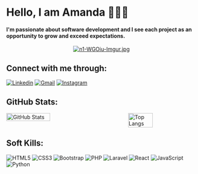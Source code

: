 
# Hello, I am Amanda 👩🏾‍💻

#### I'm passionate about software development and I see each project as an opportunity to grow and exceed expectations. 

<div style="display: flex; justify-content: center;">
  <a href="https://postimg.cc/473kjFs9">
    <img src="https://i.postimg.cc/XJfjGTPQ/n1-WGOiu-Imgur.jpg" alt="n1-WGOiu-Imgur.jpg">
  </a>
</div>

## Connect with me through:

[![Linkedin](https://img.shields.io/badge/LinkedIn-0077B5?style=for-the-badge&logo=linkedin&logoColor=white)](https://www.linkedin.com/in/amanda-moreira-36a98219a/) [![Gmail](https://img.shields.io/badge/Gmail-D14836?style=for-the-badge&logo=gmail&logoColor=white)](mailto:amandamoreirainfo@gmail.com) [![Instagram](https://img.shields.io/badge/Instagram-E4405F?style=for-the-badge&logo=instagram&logoColor=white)](https://instagram.com/mandymoreiira?igshid=YmMyMTA2M2Y=)

## GitHub Stats: 

<div style="display: flex; justify-content: space-between;">
  <img src="https://github-readme-stats.vercel.app/api?username=amandamoreirainfo&theme=dark&show_icons=true" alt="GitHub Stats" style="width: 48%;">
  <img src="https://github-readme-stats.vercel.app/api/top-langs/?username=amandamoreirainfo&layout=compact&theme=dark" alt="Top Langs" style="width: 36%;">
</div>

## Soft Kills:

  ![HTML5](https://img.shields.io/badge/HTML5-E34F26?style=for-the-badge&logo=html5&logoColor=white)
  ![CSS3](https://img.shields.io/badge/CSS3-1572B6?style=for-the-badge&logo=css3&logoColor=white)
  ![Bootstrap](https://img.shields.io/badge/Bootstrap-563D7C?style=for-the-badge&logo=bootstrap&logoColor=white)
  ![PHP](https://img.shields.io/badge/PHP-777BB4?style=for-the-badge&logo=php&logoColor=white)
  ![Laravel](https://img.shields.io/badge/Laravel-FF2D20?style=for-the-badge&logo=laravel&logoColor=white)
  ![React](https://img.shields.io/badge/React-20232A?style=for-the-badge&logo=react&logoColor=61DAFB)
  ![JavaScript](https://img.shields.io/badge/JavaScript-323330?style=for-the-badge&logo=javascript&logoColor=F7DF1E)
  ![Python](https://img.shields.io/badge/Python-3776AB?style=for-the-badge&logo=python&logoColor=white)






